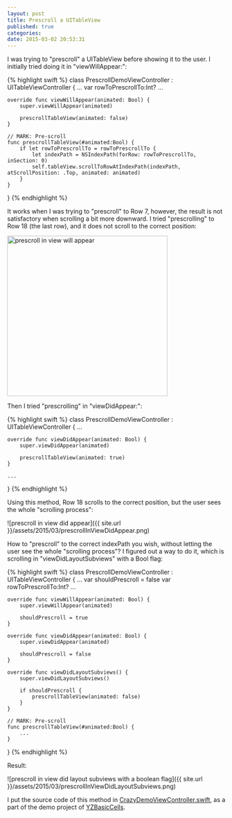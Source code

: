 ```yaml
---
layout: post
title: Prescroll a UITableView
published: true
categories:
date: 2015-03-02 20:53:31
---
```


I was trying to "prescroll" a UITableView before showing it to the user. I initially tried doing it in "viewWillAppear:":

{% highlight swift %}
class PrescrollDemoViewController : UITableViewController {
	...
	var rowToPrescrollTo:Int?
	...

	override func viewWillAppear(animated: Bool) {
		super.viewWillAppear(animated)
		
		prescrollTableView(animated: false)
	}

	// MARK: Pre-scroll
	func prescrollTableView(#animated:Bool) {
		if let rowToPrescrollTo = rowToPrescrollTo {
			let indexPath = NSIndexPath(forRow: rowToPrescrollTo, inSection: 0)
			self.tableView.scrollToRowAtIndexPath(indexPath, atScrollPosition: .Top, animated: animated)
		}
	}
}
{% endhighlight %}

It works when I was trying to "prescroll" to Row 7, however, the result is not satisfactory when scrolling a bit more downward. I tried "prescrolling" to Row 18 (the last row), and it does not scroll to the correct position:

<img alt="prescroll in view will appear" src="{{ site.url }}/assets/2015/03/prescrollInViewWillAppear.png" width="370" />

Then I tried "prescrolling" in "viewDidAppear:":

{% highlight swift %}
class PrescrollDemoViewController : UITableViewController {
	...

	override func viewDidAppear(animated: Bool) {
		super.viewDidAppear(animated)
		
		prescrollTableView(animated: true)
	}

	...
}
{% endhighlight %}

Using this method, Row 18 scrolls to the correct position, but the user sees the whole "scrolling process":

![prescroll in view did appear]({{ site.url }}/assets/2015/03/prescrollInViewDidAppear.png)

How to "prescroll" to the correct indexPath you wish, without letting the user see the whole "scrolling process"? I figured out a way to do it, which is scrolling in "viewDidLayoutSubviews" with a Bool flag:

{% highlight swift %}
class PrescrollDemoViewController : UITableViewController {
	...
	var shouldPrescroll = false
	var rowToPrescrollTo:Int?
	...

	override func viewWillAppear(animated: Bool) {
		super.viewWillAppear(animated)
		
		shouldPrescroll = true
	}
	
	override func viewDidAppear(animated: Bool) {
		super.viewDidAppear(animated)
		
		shouldPrescroll = false
	}
	
	override func viewDidLayoutSubviews() {
		super.viewDidLayoutSubviews()
		
		if shouldPrescroll {
			prescrollTableView(animated: false)
		}
	}

	// MARK: Pre-scroll
	func prescrollTableView(#animated:Bool) {
		...
	}
}
{% endhighlight %}

Result:

![prescroll in view did layout subviews with a boolean flag]({{ site.url }}/assets/2015/03/prescrollInViewDidLayoutSubviews.png)


I put the source code of this method in [CrazyDemoViewController.swift](https://github.com/yichizhang/YZBasicCells/blob/master/BasicCells-Demo/BasicCells-Demo/CrazyDemoViewController.swift), as a part of the demo project of [YZBasicCells](https://github.com/yichizhang/YZBasicCells).